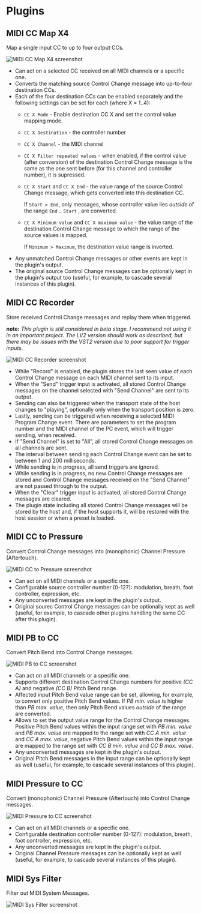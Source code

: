 # Plugins


## MIDI CC Map X4

Map a single input CC to up to four output CCs.

![MIDI CC Map X4 screenshot](screenshots/MIDICCMapX4.png)

* Can act on a selected CC received on all MIDI channels or a specific one.
* Converts the matching source Control Change message into up-to-four
  destination CCs.
* Each of the four destination CCs can be enabled separately and the following
  settings can be set for each (where X = 1..4):
    * `CC X Mode` - Enable destination CC X and set the control value mapping
      mode.
    * `CC X Destination` - the controller number
    * `CC X Channel` - the MIDI channel
    * `CC X Filter repeated values` - when enabled, if the control value
      (after conversion) of the destination Control Change message is the same
      as the one sent before (for this channel and controller number), it is
      supressed.
    * `CC X Start` and `CC X End` - the value range of the source
      Control Change message, which gets converted into this destination CC.

        If `Start > End`, only messages, whose controller value lies *outside*
        of the range `End` .. `Start` , are converted.
    * `CC X Minimum value` and `CC X maximum value` - the value range of
      the destination Control Change message to which the range of the source
      values is mapped.

        If `Minimum > Maximum`, the destination value range is inverted.
* Any unmatched Control Change messages or other events are kept in the
  plugin's output.
* The original source Control Change messages can be optionally kept in the
  plugin's output too (useful, for example, to cascade several instances of
  this plugin).


## MIDI CC Recorder

Store received Control Change messages and replay them when triggered.

**note:** *This plugin is still considered in beta stage. I recommend not using
it in an important project. The LV2 version should work as described, but there
may be issues with the VST2 version due to poor support for trigger inputs.*

![MIDI CC Recorder screenshot](screenshots/MIDICCRecorder.png)

* While "Record" is enabled, the plugin stores the last seen value of each
  Control Change message on each MIDI channel sent to its input.
* When the "Send" trigger input is activated, all stored Control Change
  messages on the channel selected with "Send Channel" are sent to its
  output.
* Sending can also be triggered when the transport state of the host
  changes to "playing", optionally only when the transport position is zero.
* Lastly, sending can be triggered when receiving a selected MIDI Program
  Change event. There are parameters to set the program number and the MIDI
  channel of the PC event, which will trigger sending, when received.
* If "Send Channel" is set to "All", all stored Control Change messages on all
  channels are sent.
* The interval between sending each Control Change event can be set to
  between 1 and 200 milliseconds.
* While sending is in progress, all send triggers are ignored.
* While sending is in progress, no new Control Change messages are stored
  and Control Change messages received on the "Send Channel" are not
  passed through to the output.
* When the "Clear" trigger input is activated, all stored Control Change
  messages are cleared.
* The plugin state including all stored Control Change messages will be stored
  by the host and, if the host supports it, will be restored with the host
  session or when a preset is loaded.


## MIDI CC to Pressure

Convert Control Change messages into (monophonic) Channel Pressure (Aftertouch).

![MIDI CC to Pressure screenshot](screenshots/MIDICCToPressure.png)

* Can act on all MIDI channels or a specific one.
* Configurable source controller number (0-127): modulation, breath, foot
  controller, expression, etc.
* Any unconverted messages are kept in the plugin's output.
* Original sourec Control Change messages can be optionally kept as well (useful,
  for example, to cascade other plugins handling the same CC after this plugin).


## MIDI PB to CC

Convert Pitch Bend into Control Change messages.

![MIDI PB to CC screenshot](screenshots/MIDIPBToCC.png)

* Can act on all MIDI channels or a specific one.
* Supports different destination Control Change numbers for positive *(CC A)*
  and negative *(CC B)* Pitch Bend range.
* Affected input Pitch Bend value range can be set, allowing, for example, to
  convert only positive Pitch Bend values. If *PB min. value* is higher than
  *PB max. value*, then only Pitch Bend values *outside* of the range are
  converted.
* Allows to set the output value range for the Control Change messages.
  Positive Pitch Bend values within the input range set with *PB min. value*
  and *PB max. value* are mapped to the range set with *CC A min. value* and
  *CC A max. value*, negative Pitch Bend values within the input range are
  mapped to the range set with *CC B min. value* and *CC B max. value*.
* Any unconverted messages are kept in the plugin's output.
* Original Pitch Bend messages in the input range can be optionally kept as
  well (useful, for example, to cascade several instances of this plugin).


## MIDI Pressure to CC

Convert (monophonic) Channel Pressure (Aftertouch) into Control Change
messages.

![MIDI Pressure to CC screenshot](screenshots/MIDIPressureToCC.png)

* Can act on all MIDI channels or a specific one.
* Configurable destination controller number (0-127): modulation, breath, foot
  controller, expression, etc.
* Any unconverted messages are kept in the plugin's output.
* Original Channel Pressure messages can be optionally kept as well (useful,
  for example, to cascade several instances of this plugin).


## MIDI Sys Filter

Filter out MIDI System Messages.

![MIDI Sys Filter screenshot](screenshots/MIDISysFilter.png)
